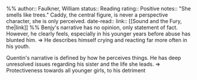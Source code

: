 %%
author:: Faulkner, William
status:: Reading
rating:: Positive
notes:: "She smells like trees." Caddy, the central figure, is never a perspective character, she is only perceived.
date-read::
link:: [[Sound and the Fury, the|link]]
%%
Benjy's narrative has no opinion, only statement of fact. However, he clearly feels, especially in his younger years before abuse has blunted him. => He describes himself crying and reacting far more often in his youth.

Quentin's narrative is defined by how he perceives things. He has deep unresolved issues regarding his sister and the life she leads. => Protectiveness towards all younger girls, to his detriment
